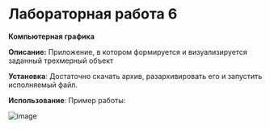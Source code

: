 # Лабораторная работа 6
**Компьютерная графика**

**Описание:** Приложение, в котором формируется и визуализируется заданный трехмерный объект

**Установка**: Достаточно скачать архив, разархивировать его и запустить исполняемый файл.

**Использование**: Пример работы:

![image](https://user-images.githubusercontent.com/61574185/120078153-b4830b80-c0b6-11eb-8247-668cc2d06f42.png)

